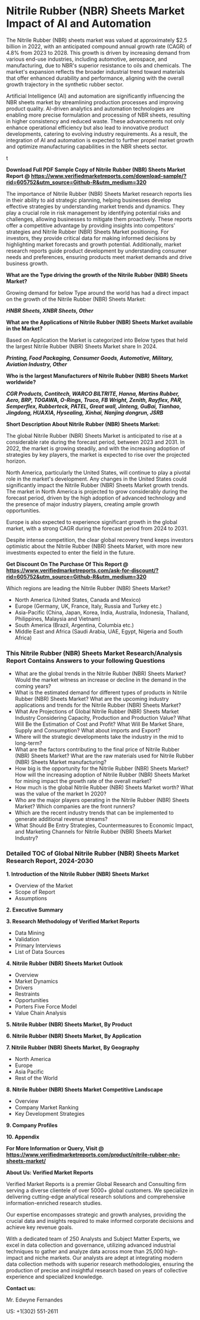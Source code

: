 <meta name="title" content="Global  Nitrile Rubber (NBR) Sheets Market Impact of AI and Automation"><meta name="description" content="  The Nitrile Rubber (NBR) sheets market was valued at approximately $2.5 billion in 2022, with an anticipated compound annual growth rate (CAGR) of 4.8% from 2023 to "><meta name="title" content=" Nitrile Rubber (NBR) Sheets Market Size, Share, Scope, Trends, Growth, Opportunities, Analysis, Forecast"> <h1>Nitrile Rubber (NBR) Sheets Market Impact of AI and Automation</h1> <p>The Nitrile Rubber (NBR) sheets market was valued at approximately $2.5 billion in 2022, with an anticipated compound annual growth rate (CAGR) of 4.8% from 2023 to 2028. This growth is driven by increasing demand from various end-use industries, including automotive, aerospace, and manufacturing, due to NBR's superior resistance to oils and chemicals. The market's expansion reflects the broader industrial trend toward materials that offer enhanced durability and performance, aligning with the overall growth trajectory in the synthetic rubber sector.</p> <p>Artificial Intelligence (AI) and automation are significantly influencing the NBR sheets market by streamlining production processes and improving product quality. AI-driven analytics and automation technologies are enabling more precise formulation and processing of NBR sheets, resulting in higher consistency and reduced waste. These advancements not only enhance operational efficiency but also lead to innovative product developments, catering to evolving industry requirements. As a result, the integration of AI and automation is expected to further propel market growth and optimize manufacturing capabilities in the NBR sheets sector.</p> t</p><p id="" class=""><strong>Download Full PDF Sample Copy of Nitrile Rubber (NBR) Sheets Market Report @ <a href="https://www.verifiedmarketreports.com/download-sample/?rid=605752&utm_source=Github-R&utm_medium=320" target="_blank">https://www.verifiedmarketreports.com/download-sample/?rid=605752&utm_source=Github-R&utm_medium=320</a></strong></p><p>The importance of&nbsp;Nitrile Rubber (NBR) Sheets Market research reports lies in their ability to aid strategic planning, helping businesses develop effective strategies by understanding market trends and dynamics. They play a crucial role in risk management by identifying potential risks and challenges, allowing businesses to mitigate them proactively. These reports offer a competitive advantage by providing insights into competitors' strategies and Nitrile Rubber (NBR) Sheets Market positioning. For investors, they provide critical data for making informed decisions by highlighting market forecasts and growth potential. Additionally, market research reports guide product development by understanding consumer needs and preferences, ensuring products meet market demands and drive business growth.</p><p><strong>What are the&nbsp;Type driving the growth of the Nitrile Rubber (NBR) Sheets Market?</strong></p><p id="" class="">Growing demand for below Type around the world has had a direct impact on the growth of the Nitrile Rubber (NBR) Sheets Market:</p><em><strong>HNBR Sheets, XNBR Sheets, Other</strong></em></p><strong>What are the&nbsp;Applications&nbsp;of Nitrile Rubber (NBR) Sheets Market available in the Market?</strong></p><p id="" class="">Based on Application the Market is categorized into Below types that held the largest Nitrile Rubber (NBR) Sheets Market share In 2024.</p><em><strong>Printing, Food Packaging, Consumer Goods, Automotive, Military, Aviation Industry, Other</strong></em></p><strong>Who is the largest Manufacturers of Nitrile Rubber (NBR) Sheets Market worldwide?</strong></p><p><em><strong>CGR Products, Contitech, WARCO BILTRITE, Hanna, Martins Rubber, Aero, BRP, TOGAWA, O-Rings, Truco, FB Wright, Zenith, Rayflex, PAR, Semperflex, Rubberteck, PATEL, Great wall, Jinteng, GuBai, Tianhao, Jingdong, HUAXIA, Hysealing, Xinhai, Nanjing dongrun, JSRB</strong></em></p><p id="" class=""><strong>Short Description About Nitrile Rubber (NBR) Sheets Market:</strong></p><p>The global Nitrile Rubber (NBR) Sheets Market is anticipated to rise at a considerable rate during the forecast period, between 2023 and 2031. In 2022, the market is growing steadily, and with the increasing adoption of strategies by key players, the market is expected to rise over the projected horizon.</p><p>North America, particularly the United States, will continue to play a pivotal role in the market's development. Any changes in the United States could significantly impact the Nitrile Rubber (NBR) Sheets Market growth trends. The market in North America is projected to grow considerably during the forecast period, driven by the high adoption of advanced technology and the presence of major industry players, creating ample growth opportunities.</p><p>Europe is also expected to experience significant growth in the global market, with a strong CAGR during the forecast period from 2024 to 2031.</p><p>Despite intense competition, the clear global recovery trend keeps investors optimistic about the Nitrile Rubber (NBR) Sheets Market, with more new investments expected to enter the field in the future.</p><p id="" class=""><strong>Get Discount On The Purchase Of This Report @ <a href="https://www.verifiedmarketreports.com/ask-for-discount/?rid=605752&utm_source=Github-R&utm_medium=320" target="_blank">https://www.verifiedmarketreports.com/ask-for-discount/?rid=605752&utm_source=Github-R&utm_medium=320</a></strong></p>Which regions are leading the Nitrile Rubber (NBR) Sheets Market?</p><ul><li>North America (United States, Canada and Mexico)</li><li>Europe (Germany, UK, France, Italy, Russia and Turkey etc.)</li><li>Asia-Pacific (China, Japan, Korea, India, Australia, Indonesia, Thailand, Philippines, Malaysia and Vietnam)</li><li>South America (Brazil, Argentina, Columbia etc.)</li><li>Middle East and Africa (Saudi Arabia, UAE, Egypt, Nigeria and South Africa)</li></ul><h3 id="" class="">This Nitrile Rubber (NBR) Sheets Market Research/Analysis Report Contains Answers to your following Questions</h3><ul><li>What are the global trends in the Nitrile Rubber (NBR) Sheets Market? Would the market witness an increase or decline in the demand in the coming years?</li><li>What is the estimated demand for different types of products in Nitrile Rubber (NBR) Sheets Market? What are the upcoming industry applications and trends for the Nitrile Rubber (NBR) Sheets Market?</li><li>What Are Projections of Global Nitrile Rubber (NBR) Sheets Market Industry Considering Capacity, Production and Production Value? What Will Be the Estimation of Cost and Profit? What Will Be Market Share, Supply and Consumption? What about imports and Export?</li><li>Where will the strategic developments take the industry in the mid to long-term?</li><li>What are the factors contributing to the final price of Nitrile Rubber (NBR) Sheets Market? What are the raw materials used for Nitrile Rubber (NBR) Sheets Market manufacturing?</li><li>How big is the opportunity for the Nitrile Rubber (NBR) Sheets Market? How will the increasing adoption of Nitrile Rubber (NBR) Sheets Market for mining impact the growth rate of the overall market?</li><li>How much is the global Nitrile Rubber (NBR) Sheets Market worth? What was the value of the market In 2020?</li><li>Who are the major players operating in the Nitrile Rubber (NBR) Sheets Market? Which companies are the front runners?</li><li>Which are the recent industry trends that can be implemented to generate additional revenue streams?</li><li>What Should Be Entry Strategies, Countermeasures to Economic Impact, and Marketing Channels for Nitrile Rubber (NBR) Sheets Market Industry?</li></ul><h3 id="" class="">Detailed TOC of Global Nitrile Rubber (NBR) Sheets Market Research Report, 2024-2030</h3><p id="" class=""><strong>1. Introduction of the Nitrile Rubber (NBR) Sheets Market</strong></p><ul><li>Overview of the Market</li><li>Scope of Report</li><li>Assumptions</li></ul><p id="" class=""><strong>2. Executive Summary</strong></p><p id="" class=""><strong>3. Research Methodology of Verified Market Reports</strong></p><ul><li>Data Mining</li><li>Validation</li><li>Primary Interviews</li><li>List of Data Sources</li></ul><p id="" class=""><strong>4. Nitrile Rubber (NBR) Sheets Market Outlook</strong></p><ul><li>Overview</li><li>Market Dynamics</li><li>Drivers</li><li>Restraints</li><li>Opportunities</li><li>Porters Five Force Model</li><li>Value Chain Analysis</li></ul><p id="" class=""><strong>5. Nitrile Rubber (NBR) Sheets Market, By Product</strong></p><p id="" class=""><strong>6. Nitrile Rubber (NBR) Sheets Market, By Application</strong></p><p id="" class=""><strong>7. Nitrile Rubber (NBR) Sheets Market, By Geography</strong></p><ul><li>North America</li><li>Europe</li><li>Asia Pacific</li><li>Rest of the World</li></ul><p id="" class=""><strong>8. Nitrile Rubber (NBR) Sheets Market Competitive Landscape</strong></p><ul><li>Overview</li><li>Company Market Ranking</li><li>Key Development Strategies</li></ul><p id="" class=""><strong>9. Company Profiles</strong></p><p id="" class=""><strong>10. Appendix</strong></p><p id="" class=""><strong>For More Information or Query, Visit @ <a href="https://www.verifiedmarketreports.com/product/nitrile-rubber-nbr-sheets-market/" target="_blank">https://www.verifiedmarketreports.com/product/nitrile-rubber-nbr-sheets-market/</a></strong></p><p id="" class=""><strong>About Us: Verified Market Reports</strong></p><p id="" class="">Verified Market Reports is a premier Global Research and Consulting firm serving a diverse clientele of over 5000+ global customers. We specialize in delivering cutting-edge analytical research solutions and comprehensive information-enriched research studies.</p><p id="" class="">Our expertise encompasses strategic and growth analyses, providing the crucial data and insights required to make informed corporate decisions and achieve key revenue goals.</p><p id="" class="">With a dedicated team of 250 Analysts and Subject Matter Experts, we excel in data collection and governance, utilizing advanced industrial techniques to gather and analyze data across more than 25,000 high-impact and niche markets. Our analysts are adept at integrating modern data collection methods with superior research methodologies, ensuring the production of precise and insightful research based on years of collective experience and specialized knowledge.</p><p id="" class=""><strong>Contact us:</strong></p><p id="" class="">Mr. Edwyne Fernandes</p><p id="" class="">US: +1(302) 551-2611</p>